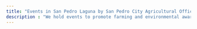 ```yaml
---
title: "Events in San Pedro Laguna by San Pedro City Agricultural Office"
description : "We hold events to promote farming and environmental awareness"
---
```


